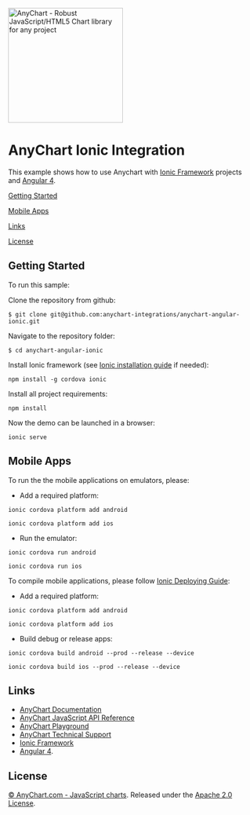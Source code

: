 [<img src="https://cdn.anychart.com/images/logo-transparent-segoe.png?2" width="234px" alt="AnyChart - Robust JavaScript/HTML5 Chart library for any project">](https://anychart.com)
# AnyChart Ionic Integration

This example shows how to use Anychart with
[Ionic Framework](http://ionicframework.com/docs/) projects and [Angular 4](https://angular.io/).  

[Getting Started](#getting_started)

[Mobile Apps](#mobile_apps)

[Links](#links)

[License](#license)

## Getting Started
To run this sample:

Clone the repository from github:
```
$ git clone git@github.com:anychart-integrations/anychart-angular-ionic.git
```

Navigate to the repository folder:
```
$ cd anychart-angular-ionic
```

Install Ionic framework (see [Ionic installation guide](http://ionicframework.com/docs/intro/installation/) if needed):
```
npm install -g cordova ionic
```

Install all project requirements:
```
npm install
```
 
Now the demo can be launched in a browser:
```
ionic serve
```

## Mobile Apps

To run the the mobile applications on emulators, please:
 - Add a required platform:
  ```
  ionic cordova platform add android
  ```
  ```
  ionic cordova platform add ios
  ```
 - Run the emulator:
  ```
  ionic cordova run android
  ```
  ```
  ionic cordova run ios
  ``` 
 
To compile mobile applications, please follow [Ionic Deploying Guide](http://ionicframework.com/docs/intro/deploying/):
 - Add a required platform:
  ```
  ionic cordova platform add android
  ```
  ```
  ionic cordova platform add ios
  ```
 - Build debug or release apps:
  ```
  ionic cordova build android --prod --release --device
  ```
  ```
  ionic cordova build ios --prod --release --device
  ```
  

## Links
* [AnyChart Documentation](https://docs.anychart.com)
* [AnyChart JavaScript API Reference](https://api.anychart.com)
* [AnyChart Playground](https://playground.anychart.com)
* [AnyChart Technical Support](https://anychart.com/support)
* [Ionic Framework](http://ionicframework.com/docs/)
* [Angular 4](https://angular.io/). 


## License
[© AnyChart.com - JavaScript charts](http://www.anychart.com).
Released under the [Apache 2.0 License](https://github.com/anychart-integrations/php-mysql-template/blob/master/LICENSE).


